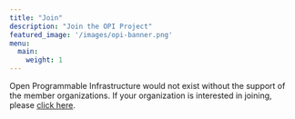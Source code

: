 ```yaml
---
title: "Join"
description: "Join the OPI Project"
featured_image: '/images/opi-banner.png'
menu:
  main:
    weight: 1
---
```


Open Programmable Infrastructure would not exist without the support of the
member organizations. If your organization is interested in joining, please
[click here](https://enrollment.lfx.linuxfoundation.org/?project=opifund).
